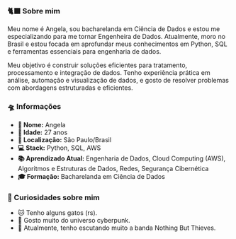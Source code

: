 ### 🐈‍⬛ Sobre mim
Meu nome é Angela, sou bacharelanda em Ciência de Dados e estou me especializando para me tornar Engenheira de Dados. Atualmente, moro no Brasil e estou focada em aprofundar meus conhecimentos em Python, SQL e ferramentas essenciais para engenharia de dados.

Meu objetivo é construir soluções eficientes para tratamento, processamento e integração de dados. Tenho experiência prática em análise, automação e visualização de dados, e gosto de resolver problemas com abordagens estruturadas e eficientes.

### 🛸 Informações
- **👤 Nome:** Angela
- **🎂 Idade:** 27 anos
- **📍 Localização:** São Paulo/Brasil
- **💻 Stack:** Python, SQL, AWS
- **📚 Aprendizado Atual:** Engenharia de Dados, Cloud Computing (AWS), Algoritmos e Estruturas de Dados, Redes, Segurança Cibernética
- **🎓 Formação:** Bacharelanda em Ciência de Dados

### 🖤 Curiosidades sobre mim
- 🐱 Tenho alguns gatos (rs).
- 🤖 Gosto muito do universo cyberpunk.
- 🎵 Atualmente, tenho escutando muito a banda Nothing But Thieves.
